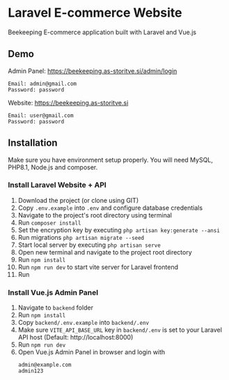 # Laravel E-commerce Website

Beekeeping E-commerce application built with Laravel and Vue.js<br>

## Demo

Admin Panel: https://beekeeping.as-storitve.si/admin/login

```
Email: admin@gmail.com
Password: password
```

Website: https://beekeeping.as-storitve.si

```
Email: user@gmail.com
Password: password

```

## Installation

Make sure you have environment setup properly. You will need MySQL, PHP8.1, Node.js and composer.

### Install Laravel Website + API

1. Download the project (or clone using GIT)
2. Copy `.env.example` into `.env` and configure database credentials
3. Navigate to the project's root directory using terminal
4. Run `composer install`
5. Set the encryption key by executing `php artisan key:generate --ansi`
6. Run migrations `php artisan migrate --seed`
7. Start local server by executing `php artisan serve`
8. Open new terminal and navigate to the project root directory
9. Run `npm install`
10. Run `npm run dev` to start vite server for Laravel frontend
11. Run

### Install Vue.js Admin Panel

1. Navigate to `backend` folder
2. Run `npm install`
3. Copy `backend/.env.example` into `backend/.env`
4. Make sure `VITE_API_BASE_URL` key in `backend/.env` is set to your Laravel API host (Default: http://localhost:8000)
5. Run `npm run dev`
6. Open Vue.js Admin Panel in browser and login with
    ```
    admin@example.com
    admin123
    ```
